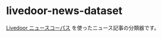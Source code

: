 # livedoor-news-dataset

[Livedoor ニュースコーパス] を使ったニュース記事の分類器です。

[Livedoor ニュースコーパス]: http://www.rondhuit.com/download.html#ldcc
